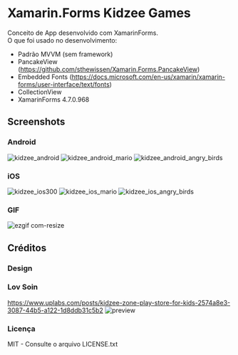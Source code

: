# Xamarin.Forms Kidzee Games
Conceito de App desenvolvido com XamarinForms. </br>
O que foi usado no desenvolvimento:
- Padrão MVVM (sem framework)
- PancakeView (https://github.com/sthewissen/Xamarin.Forms.PancakeView)
- Embedded Fonts (https://docs.microsoft.com/en-us/xamarin/xamarin-forms/user-interface/text/fonts)
- CollectionView
- XamarinForms 4.7.0.968

## Screenshots
### Android
![kidzee_android](https://user-images.githubusercontent.com/11803107/85609157-2a236380-b62c-11ea-9985-95ae698880c2.jpg)
![kidzee_android_mario](https://user-images.githubusercontent.com/11803107/85609185-33accb80-b62c-11ea-9686-d9089b783b28.jpg)
![kidzee_android_angry_birds](https://user-images.githubusercontent.com/11803107/85609210-3b6c7000-b62c-11ea-8f0a-87362914d7d7.jpg)


### iOS
![kidzee_ios300](https://user-images.githubusercontent.com/11803107/85609258-48895f00-b62c-11ea-8e8d-6d80b86a9aa4.jpg)
![kidzee_ios_mario](https://user-images.githubusercontent.com/11803107/85609313-517a3080-b62c-11ea-84cd-3ca14b530ef5.jpg)
![kidzee_ios_angry_birds](https://user-images.githubusercontent.com/11803107/85609339-5939d500-b62c-11ea-826e-270cee487505.jpg)

### GIF
![ezgif com-resize](https://user-images.githubusercontent.com/11803107/85610036-0280cb00-b62d-11ea-8273-ef63f4be8e86.gif)

## Créditos
### Design
### Lov Soin
https://www.uplabs.com/posts/kidzee-zone-play-store-for-kids-2574a8e3-3087-44b5-a122-1d8ddb31c5b2
![preview](https://user-images.githubusercontent.com/11803107/85609567-943c0880-b62c-11ea-9847-f3281955cf81.png)

### Licença
MIT - Consulte o arquivo LICENSE.txt
